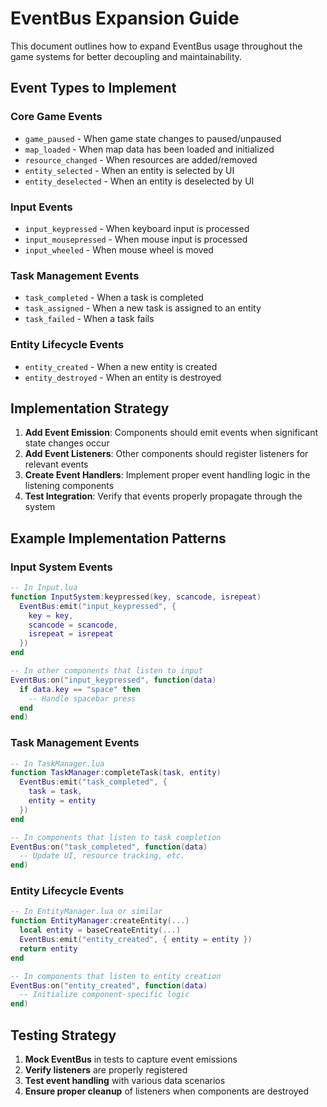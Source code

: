 # EventBus Expansion Guide

This document outlines how to expand EventBus usage throughout the game systems for better decoupling and maintainability.

## Event Types to Implement

### Core Game Events
- `game_paused` - When game state changes to paused/unpaused
- `map_loaded` - When map data has been loaded and initialized
- `resource_changed` - When resources are added/removed
- `entity_selected` - When an entity is selected by UI
- `entity_deselected` - When an entity is deselected by UI

### Input Events
- `input_keypressed` - When keyboard input is processed
- `input_mousepressed` - When mouse input is processed
- `input_wheeled` - When mouse wheel is moved

### Task Management Events
- `task_completed` - When a task is completed
- `task_assigned` - When a new task is assigned to an entity
- `task_failed` - When a task fails

### Entity Lifecycle Events
- `entity_created` - When a new entity is created
- `entity_destroyed` - When an entity is destroyed

## Implementation Strategy

1. **Add Event Emission**: Components should emit events when significant state changes occur
2. **Add Event Listeners**: Other components should register listeners for relevant events
3. **Create Event Handlers**: Implement proper event handling logic in the listening components
4. **Test Integration**: Verify that events properly propagate through the system

## Example Implementation Patterns

### Input System Events
```lua
-- In Input.lua
function InputSystem:keypressed(key, scancode, isrepeat)
  EventBus:emit("input_keypressed", { 
    key = key, 
    scancode = scancode, 
    isrepeat = isrepeat 
  })
end

-- In other components that listen to input
EventBus:on("input_keypressed", function(data)
  if data.key == "space" then
    -- Handle spacebar press
  end
end)
```

### Task Management Events
```lua
-- In TaskManager.lua
function TaskManager:completeTask(task, entity)
  EventBus:emit("task_completed", { 
    task = task, 
    entity = entity 
  })
end

-- In components that listen to task completion
EventBus:on("task_completed", function(data)
  -- Update UI, resource tracking, etc.
end)
```

### Entity Lifecycle Events
```lua
-- In EntityManager.lua or similar
function EntityManager:createEntity(...)
  local entity = baseCreateEntity(...)
  EventBus:emit("entity_created", { entity = entity })
  return entity
end

-- In components that listen to entity creation
EventBus:on("entity_created", function(data)
  -- Initialize component-specific logic
end)
```

## Testing Strategy

1. **Mock EventBus** in tests to capture event emissions
2. **Verify listeners** are properly registered
3. **Test event handling** with various data scenarios
4. **Ensure proper cleanup** of listeners when components are destroyed